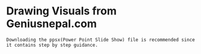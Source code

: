 # Drawing Visuals from Geniusnepal.com
```
Downloading the ppsx(Power Point Slide Show) file is recommended since it contains step by step guidance.
```
